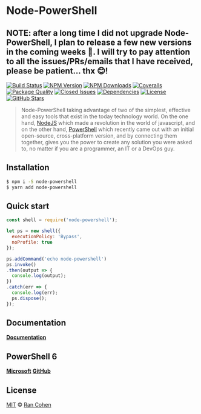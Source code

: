 # Node-PowerShell

## NOTE: after a long time I did not upgrade Node-PowerShell, I plan to release a few new versions in the coming weeks :rocket:. I will try to pay attention to all the issues/PRs/emails that I have received, please be patient... thx :blush:!

[![Build Status](https://img.shields.io/travis/rannn505/node-powershell.svg?style=flat-square)](https://travis-ci.org/rannn505/node-powershell) [![NPM Version](https://img.shields.io/npm/v/node-powershell.svg?style=flat-square)](https://www.npmjs.com/package/node-powershell) [![NPM Downloads](https://img.shields.io/npm/dt/node-powershell.svg?style=flat-square)](https://npm-stat.com/charts.html?package=node-powershell) [![Coveralls](https://img.shields.io/coveralls/rannn505/node-powershell.svg?style=flat-square)](https://coveralls.io/github/rannn505/node-powershell) [![Package Quality](http://npm.packagequality.com/shield/node-powershell.svg?style=flat-square)](http://packagequality.com/#?package=node-powershell) [![Closed Issues](https://img.shields.io/github/issues-closed-raw/rannn505/node-powershell.svg?style=flat-square)](https://github.com/rannn505/node-powershell/issues?q=is%3Aissue+is%3Aclosed) [![Dependencies](https://img.shields.io/david/rannn505/node-powershell.svg?style=flat-square)](https://david-dm.org/rannn505/node-powershell) [![License](https://img.shields.io/github/license/rannn505/node-powershell.svg?style=flat-square)](https://github.com/rannn505/node-powershell/blob/master/LICENSE) [![ GitHub Stars](https://img.shields.io/github/stars/rannn505/node-powershell.svg?style=social&label=Star)](https://github.com/rannn505/node-powershell/stargazers)

> Node-PowerShell taking advantage of two of the simplest, effective and easy tools that exist in the today technology world. On the one hand, [NodeJS](https://nodejs.org/en/) which made a revolution in the world of javascript, and on the other hand, [PowerShell](https://github.com/PowerShell/PowerShell) which recently came out with an initial open-source, cross-platform version, and by connecting them together, gives you the power to create any solution you were asked to, no matter if you are a programmer, an IT or a DevOps guy.

## Installation

```bash
$ npm i -S node-powershell
$ yarn add node-powershell
```

## Quick start

```javascript
const shell = require('node-powershell');

let ps = new shell({
  executionPolicy: 'Bypass',
  noProfile: true
});

ps.addCommand('echo node-powershell')
ps.invoke()
.then(output => {
  console.log(output);
})
.catch(err => {
  console.log(err);
  ps.dispose();
});
```

## Documentation
[**Documentation**](https://rannn505.gitbook.io/node-powershell/)  

## PowerShell 6
[**Microsoft**](https://docs.microsoft.com/en-us/powershell/scripting/powershell-scripting?view=powershell-6)
[**GitHub**](https://github.com/PowerShell/PowerShell)

## License

[MIT](https://github.com/rannn505/node-powershell/tree/fa9e41f1aa785e0a4614213bd5a965e0a46b4804/LICENSE/README.md) © [Ran Cohen](https://github.com/rannn505)

